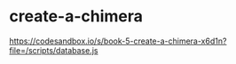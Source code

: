 # create-a-chimera
https://codesandbox.io/s/book-5-create-a-chimera-x6d1n?file=/scripts/database.js
